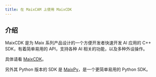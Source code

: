 ```yaml
---
title: 在 MaixCAM 上使用 MaixCDK
---
```


## 介绍

MaixCDK 是为 Maix 系列产品设计的一个方便开发者快速开发 AI 应用的 C++ SDK，有着简单易用的 API，支持各种 AI 相关的功能，以及多种外设操作。

具体请看 [MaixCDK](https://github.com/sipeed/MaixCDK)。

另外其 Python 版本的 SDK 是 [MaixPy](https://wiki.sipeed.com/maixpy/)，是一个更简单易用的 Python SDK。

